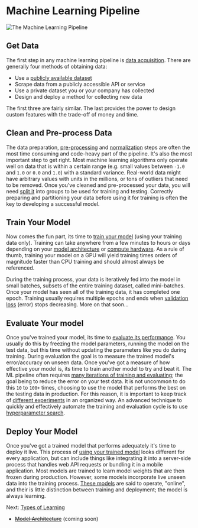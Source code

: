 # Machine Learning Pipeline

![The Machine Learning Pipeline](images/ml-pipeline.png)

## Get Data

The first step in any machine learning pipeline is [data acquisition](data-acquisition.html). There are generally four methods of obtaining data:

- Use a [publicly available dataset](https://github.com/caesar0301/awesome-public-datasets)
- Scrape data from a publicly accessible API or service
- Use a private dataset you or your company has collected
- Design and deploy a method for collecting new data

The first three are fairly similar. The last provides the power to design custom features with the trade-off of money and time.

## Clean and Pre-process Data

The data preparation, [pre-processing](data-preprocessing.html) and [normalization](normalization-and-whitening.html) steps are often the most time consuming and code-heavy part of the pipeline. It's also the most important step to get right. Most machine learning algorithms only operate well on data that is within a certain range (e.g. small values between `-1.0` and `1.0` or `0.0` and `1.0`) with a standard variance. Real-world data might have arbitrary values with units in the millions, or tons of outliers that need to be removed. Once you've cleaned and pre-processed your data, you will need [split it](data-split.md) into groups to be used for training and testing. Correctly preparing and partitioning your data before using it for training is often the key to developing a successful model.

## Train Your Model

Now comes the fun part, its time to [train your model](training.html) (using your training data only). Training can take anywhere from a few minutes to hours or days depending on your [model architecture](model-architecture.html) or [compute hardware](gpu-hardware.html). As a rule of thumb, training your model on a GPU will yield training times orders of magnitude faster than CPU training and should almost always be referenced.

During the training process, your data is iteratively fed into the model in small batches, subsets of the entire training dataset, called mini-batches. Once your model has seen all of the training data, it has completed one epoch. Training usually requires multiple epochs and ends when [validation loss](cross-validation.html) (error) stops decreasing. More on that soon...

## Evaluate Your model

Once you've trained your model, its time to [evaluate its performance](performance-measures.html). You usually do this by freezing the model parameters, running the model on the test data, but this time without updating the parameters like you do during training. During evaluation the goal is to measure the trained model's error/accuracy on unseen data. Once you've got a measure of how effective your model is, its time to train another model to try and beat it. The ML pipeline often requires [many iterations of training and evaluating](model-evaluation-and-tweaks.html); the goal being to reduce the error on your test data. It is not uncommon to do this `10` to `100+` times, choosing to use the model that performs the best on the testing data in production. For this reason, it is important to keep track of [different experiments](experiment-structure.html) in an organized way. An advanced technique to quickly and effectively automate the training and evaluation cycle is to use [hyperparameter search](hyperparameter-search.html).

## Deploy Your Model

Once you've got a trained model that performs adequately it's time to deploy it live. This process of [using your trained model](using-your-trained-model.html) looks different for every application, but can include things like integrating it into a server-side process that handles web API requests or bundling it in a mobile application. Most models are trained to learn model weights that are then frozen during production. However, some models incorporate live unseen data into the training process. [These models](online-models.html) are said to operate, "online", and their is little distinction between training and deployment; the model is always learning.

Next: [Types of Learning](types-of-learning.html)

- ~~[Model Architecture](model-architecture.html)~~ (coming soon)
